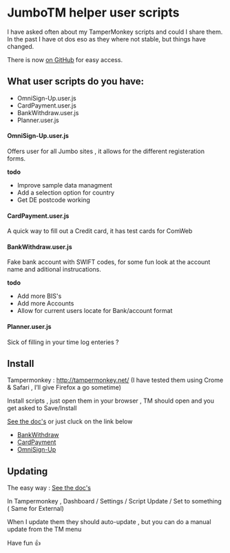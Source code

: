 # JumboTM helper user scripts

I have asked often about my TamperMonkey scripts and could I share them. In the past I have ot dos eso as they where not stable, but things have changed.

There is now [on GitHub](https://github.com/chrisjoyce911/JumboTM) for easy access.

## What user scripts do you have:

  * OmniSign-Up.user.js
  * CardPayment.user.js
  * BankWithdraw.user.js
  * Planner.user.js
 
#### OmniSign-Up.user.js
Offers user for all Jumbo sites , it allows for the different registeration forms.

**todo**
* Improve sample data managment
* Add a selection option for country
* Get DE postcode working
 
#### CardPayment.user.js
A quick way to fill out a Credit card, it has test cards for ComWeb

#### BankWithdraw.user.js
Fake bank account with SWIFT codes, for some fun look at the account name and aditional instrucations.

**todo**
* Add more BIS's 
* Add more Accounts
* Allow for current users locate for Bank/account format
   
####  Planner.user.js
Sick of filling in your time log enteries ?
 
## Install

Tampermonkey : http://tampermonkey.net/ (I have tested them using Crome & Safari , I’ll give Firefox a go sometime)

Install scripts , just open them in your browser , TM should open and you get asked to Save/Install

[See the doc's](http://tampermonkey.net/faq.php?ext=dhdg#Q102) or just cluck on the link below

* [BankWithdraw](https://raw.githubusercontent.com/chrisjoyce911/JumboTM/master/BankWithdraw.user.js)
* [CardPayment](https://raw.githubusercontent.com/chrisjoyce911/JumboTM/master/CardPayment.user.js)
* [OmniSign-Up](https://raw.githubusercontent.com/chrisjoyce911/JumboTM/master/OmniSign-Up.user.js)

## Updating

The easy way : [See the doc's](http://tampermonkey.net/faq.php?ext=dhdg#Q101)

In Tampermonkey , Dashboard / Settings / Script Update / Set to something ( Same for External)

When I update them they should auto-update , but you can do a manual update from the TM menu


Have fun :+1:
